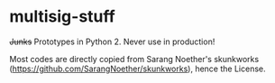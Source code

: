 # multisig-stuff
~~Junks~~ Prototypes in Python 2. Never use in production!

Most codes are directly copied from Sarang Noether's skunkworks (https://github.com/SarangNoether/skunkworks), hence the License.
